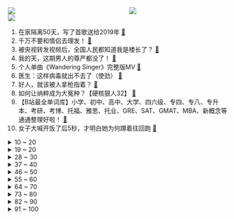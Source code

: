 <div >
	<a style="float:left;width:55%;" href = "https://github.com/anuraghazra/github-readme-stats">
	 <img src = "https://github-readme-stats.vercel.app/api?username=iuuuuuaena&theme=buefy&show_icons=true"/>
	</a>
	<a  style="float:right;width:45%" href = "https://github.com/anuraghazra/github-readme-stats">
	 <img  src="https://github-readme-stats.vercel.app/api/top-langs/?username=anuraghazra&layout=compact"/>
	</a>
	</div>

[![](https://img.shields.io/badge/jxd-@jxdgogogo.xyz-yellowgreen.svg)](https://www.jxdgogogo.xyz)<br>
1. 在家隔离50天，写了首歌送给2019年 [:link:](//www.bilibili.com/video/BV1Mi4y1m74n) <br>
2. 千万不要和情侣去理发！ [:link:](//www.bilibili.com/video/BV1qR4y1K7Yo) <br>
3. 被央视转发视频后，全国人民都知道我是楼长了？ [:link:](//www.bilibili.com/video/BV1EY411P7tB) <br>
4. 我的天，这期男人的尊严都没了！ [:link:](//www.bilibili.com/video/BV1eY411P7kW) <br>
5. 个人单曲《Wandering Singer》完整版MV [:link:](//www.bilibili.com/video/BV1nS4y1c7TQ) <br>
6. 医生：这样病毒就出不去了（使劲） [:link:](//www.bilibili.com/video/BV1si4y1m7q1) <br>
7. 好人，就该被人拿枪指着？ [:link:](//www.bilibili.com/video/BV1BT4y1a7jQ) <br>
8. 如何让纳粹成为大冤种？【硬核狠人32】 [:link:](//www.bilibili.com/video/BV1s541117Hs) <br>
9. 【B站最全单词库】小学、初中、高中、大学、四六级、专四、专八、专升本、考研、考博、托福、雅思、托业、GRE、SAT、GMAT、MBA、新概念等通通整理好啦！ [:link:](//www.bilibili.com/video/BV1K5411S7UM) <br>
10. 女子大喊开饭了后5秒，才明白她为何蹲着往回跑 [:link:](//www.bilibili.com/video/BV1RF411M7m6) <br>
<details>
<summary>10 ~ 20</summary>

11. 电脑又中毒了！！！ [:link:](//www.bilibili.com/video/BV1WR4y1K7Jv) <br>
12. 这一个淀粉肠，帅小伙花了一周才做出来，成品太香啦！ [:link:](//www.bilibili.com/video/BV1f34y1Y7w5) <br>
13. 钢铁侠：拜托，那可是限量款的朵拉手表诶！ [:link:](//www.bilibili.com/video/BV1mB4y127Gd) <br>
14. 后来才发现，这段央视采访，他真不是在凡尔赛！ [:link:](//www.bilibili.com/video/BV1K44y1G7Fg) <br>
15. 《明日方舟》三周年庆典活动宣传pv [:link:](//www.bilibili.com/video/BV1kL4y1V7H1) <br>
16. 【 鸡 哥 的 生 日 】 [:link:](//www.bilibili.com/video/BV1Ai4y1m7x3) <br>
17. 【没啥用科技】2022年度特别发布会 [:link:](//www.bilibili.com/video/BV1e5411m78S) <br>
18. 围剿华尔街，对弈华盛顿，中国光伏是如何成为世界第一的？ [:link:](//www.bilibili.com/video/BV183411M7o1) <br>
19. 【地球日】今天，请收下这张4.8亿像素的地球照片 [:link:](//www.bilibili.com/video/BV1DS4y1h7hx) <br>
</details>
<details>
<summary>19 ~ 20</summary>

20. 那个要靠原神买房的吃鸡主播现在怎么样了 [:link:](//www.bilibili.com/video/BV1TY411P7HT) <br>
21. 红军为什么长征？经济崩溃 民心动摇 是谁造成的？【思维实验室】 [:link:](//www.bilibili.com/video/BV1JY4y1v7Pa) <br>
22. 人民海军首部航母主题宣传片：深蓝 深蓝（片尾彩蛋更加精彩） [:link:](//www.bilibili.com/video/BV1eu411k7Ev) <br>
23. 拜托！这样吃螺才算最高境界 [:link:](//www.bilibili.com/video/BV1ER4y1K7mk) <br>
24. 悬  丝  诊  琴  2 [:link:](//www.bilibili.com/video/BV14B4y127Av) <br>
25. 2022明日方舟三周年「生日创作派对」 [:link:](//www.bilibili.com/video/BV1BB4y127EL) <br>
26. 大家好，我是你们的“风华绝代石榴姐”，我来B站啦！ [:link:](//www.bilibili.com/video/BV1BY4y1a7tL) <br>
27. 杀神武松！如同天上降魔主，真是人间太岁神！《水浒传》P18（血溅鸳鸯楼） [:link:](//www.bilibili.com/video/BV1BB4y127Ra) <br>
28. 令人发指！乌军拍视频炫耀：用绞索拉倒女英雄卓娅雕像，摔成两段 [:link:](//www.bilibili.com/video/BV1ia411Y7Z4) <br>
</details>
<details>
<summary>28 ~ 30</summary>

29. 女生欲买小吃结果一整条街摊贩骑车就跑，动作整齐场面壮观：笑着笑着想哭 [:link:](//www.bilibili.com/video/BV1PF411u73Z) <br>
30. 你的呼噜室友. [:link:](//www.bilibili.com/video/BV1jY4y1Y7MD) <br>
31. 在重庆受伤了，希望大家引以为戒… [:link:](//www.bilibili.com/video/BV1XT4y1a7qw) <br>
32. 【专访Nice爷爷】今日份快乐！他为中国粉丝重演了表情包 | AntKast with Michael Rosen [:link:](//www.bilibili.com/video/BV1XS4y1h7zo) <br>
33. 越像学生，越难提分！越是社会，越快学会！学霸打死都不想让你知道的，正确提分思维。学会这个思维，让你高效学习，提高成绩如喝水一样轻松 [:link:](//www.bilibili.com/video/BV1xR4y1K7uf) <br>
34. Jack 船长：you 凉席 is my black珍珠号 [:link:](//www.bilibili.com/video/BV1ha411v7d4) <br>
35. 全校同学给过生日是一种什么体验？ [:link:](//www.bilibili.com/video/BV1WY4y1a7ZP) <br>
36. 没有老师可以拖延我们班的课！ [:link:](//www.bilibili.com/video/BV1w44y1G7vV) <br>
37. 爆改巨型长戟大兜虫，标本“复活”了？ [:link:](//www.bilibili.com/video/BV1pL4y1V7LN) <br>
</details>
<details>
<summary>37 ~ 40</summary>

38. 这一抽，将骗过上帝！！！ [:link:](//www.bilibili.com/video/BV1V34y1e7gV) <br>
39. 【原神动画】旅途（甘雨篇） [:link:](//www.bilibili.com/video/BV1Gi4y1m7oy) <br>
40. 多巴胺戒断方法，如何成为自己生活的主导者。 [:link:](//www.bilibili.com/video/BV1wZ4y127s5) <br>
41. 街头随机采访：你的锁屏壁纸是什么？ [:link:](//www.bilibili.com/video/BV1RY4y1a79w) <br>
42. 都看了个啥？锐评辉夜大小姐漫画最新离谱操作！UP主看完血压已经飙到极限了！ [:link:](//www.bilibili.com/video/BV1sr4y1J7CR) <br>
43. 0℃水冷！功耗1000W超级散热，让电源和CPU同时爆炸【科技达】 [:link:](//www.bilibili.com/video/BV1xZ4y117X5) <br>
44. 点外卖有错吗？ [:link:](//www.bilibili.com/video/BV1k44y1G7xx) <br>
45. 快乐燃脂｜跟练收藏一起来！ [:link:](//www.bilibili.com/video/BV1t3411T7k6) <br>
46. 《关于我妈觉得大学生生活费太多这件事》 [:link:](//www.bilibili.com/video/BV18S4y1c7dt) <br>
</details>
<details>
<summary>46 ~ 50</summary>

47. 全国最没存在感的 10 大省份 [:link:](//www.bilibili.com/video/BV1FB4y1m7yH) <br>
48. 一口气看完《妻子变成小学生》10年前去世的妻子，变成小学生 [:link:](//www.bilibili.com/video/BV1LL4y1V7um) <br>
49. 200W粉丝，做一条相对好看，但依然结实的小板凳，送给兄弟们抢评论用。 [:link:](//www.bilibili.com/video/BV1Ju411k7KN) <br>
50. 如何在地府当上阎王？ [:link:](//www.bilibili.com/video/BV1E44y1g75L) <br>
51. 全国统一大市场，为什么这个时候发，讲了什么，有什么影响？ [:link:](//www.bilibili.com/video/BV13R4y1K7V8) <br>
52. “你管这叫过家家？” [:link:](//www.bilibili.com/video/BV12F411g7yu) <br>
53. 只要是四川话就零违和感【间谍过家家】 [:link:](//www.bilibili.com/video/BV1iR4y1K7nD) <br>
54. 《完 美 复 刻》 [:link:](//www.bilibili.com/video/BV1K34y1i7x6) <br>
55. 迟来的百万粉丝成就视频，对不住兄弟们！久等了！感谢兄弟们支持！ [:link:](//www.bilibili.com/video/BV1tZ4y117t1) <br>
</details>
<details>
<summary>55 ~ 60</summary>

56. 30W日元挑战5000一回一击必杀扭蛋！能带走多少大奖呢？ [:link:](//www.bilibili.com/video/BV1VS4y1a77q) <br>
57. 加上特效的动物永远看不够 [:link:](//www.bilibili.com/video/BV16B4y1U7se) <br>
58. 中国航母前所未有震撼镜头公开 [:link:](//www.bilibili.com/video/BV1xS4y1c7K3) <br>
59. 探访美国硅谷米其林印度菜！！最贵印度餐厅，卖不卖芦荟汁？ [:link:](//www.bilibili.com/video/BV1aa411Y71K) <br>
60. 锅锅带着梯子来给弟弟做核酸啦 [:link:](//www.bilibili.com/video/BV1b3411M7Xc) <br>
61. 电影里那些无法超越，寓意深刻的台词。 [:link:](//www.bilibili.com/video/BV1F44y1G7VV) <br>
62. “和妻子来一场，横跨18年的旅行…” [:link:](//www.bilibili.com/video/BV1M34y1e7sa) <br>
63. 5岁娃豪言考上清华 老爸得叫自己爸 看到自学笔记老爸不淡定了 [:link:](//www.bilibili.com/video/BV1E94y1o7oS) <br>
64. 有质疑视频加速的，我只回复这一次，因为钟表不便宜 [:link:](//www.bilibili.com/video/BV1xY4y1a7oe) <br>
</details>
<details>
<summary>64 ~ 70</summary>

65. 【散人】极致坑爹！在i wanna里向往自由？？？ [:link:](//www.bilibili.com/video/BV1EY4y1Y7NA) <br>
66. 这是我见过最有意思的密室逃脱了！！ [:link:](//www.bilibili.com/video/BV1vR4y1K7qk) <br>
67. aespa科切拉全开麦！Black Mamba+Savage+Next Level+aenergy+Life’s too sho舞台+直拍 [:link:](//www.bilibili.com/video/BV1E34y1e7Jj) <br>
68. 让上海一女子上热搜的冰箱，46500元！！值吗！？ [:link:](//www.bilibili.com/video/BV1FS4y1a7qh) <br>
69. 我开了个盲盒把我自己开进了警察局！居然开了个枪柜！ [:link:](//www.bilibili.com/video/BV1JZ4y117w5) <br>
70. ⚡️听我说，蟹蟹你⚡️ [:link:](//www.bilibili.com/video/BV1744y1G7FR) <br>
71. 久违的世界读书日系列来啦！今年读书日为大家带来——契诃夫的四部剧本。 [:link:](//www.bilibili.com/video/BV14Z4y117dC) <br>
72. 《青花瓷》，但是废话文学 [:link:](//www.bilibili.com/video/BV13R4y1K73t) <br>
73. 【师生对线】今年网课怎么更离谱了！？？ [:link:](//www.bilibili.com/video/BV1tZ4y117hr) <br>
</details>
<details>
<summary>73 ~ 80</summary>

74. 【人类迷惑行为】140 倒霉蛋在这儿 [:link:](//www.bilibili.com/video/BV1FY411P7UK) <br>
75. “就没有潍坊人放不了的风筝” [:link:](//www.bilibili.com/video/BV1Y94y1d7yg) <br>
76. 隔离的第29天了，收到一箱西红柿，家里没鸡蛋了，除了糖拌还能怎么吃？ [:link:](//www.bilibili.com/video/BV1Cu411k7J4) <br>
77. 【时代少年团】哥弟出游记03：我的观众我的歌 [:link:](//www.bilibili.com/video/BV1W5411m7eA) <br>
78. 猫咪吃药一脸懵，又不认识自己的尾巴了 [:link:](//www.bilibili.com/video/BV1EY4y1Y78m) <br>
79. 成 人 生 存 [:link:](//www.bilibili.com/video/BV1d3411T7aP) <br>
80. Square Enix传奇作品系列延续《2089：边境》完整企划宣传片首曝 [:link:](//www.bilibili.com/video/BV1aB4y127PV) <br>
81. 小区疫情封控，暖心夫妻主动每日为独臂大爷送上爱心餐 [:link:](//www.bilibili.com/video/BV1SY411A7sb) <br>
82. 北京真来记者了，村子万人空巷，村民连夜外出打工 [:link:](//www.bilibili.com/video/BV1R44y1G7T5) <br>
</details>
<details>
<summary>82 ~ 90</summary>

83. 【漫威/高燃】爆肝3个月，只为这七分钟视听盛宴！Avengers Assemble！ [:link:](//www.bilibili.com/video/BV1si4y1S7wb) <br>
84. 举苏联红旗的乌克兰老奶奶被LPR士兵做成臂章纪念，漫画横幅悬挂整墙 [:link:](//www.bilibili.com/video/BV1DZ4y117b7) <br>
85. 柯南作者最新访谈！暗示灰原哀结局！智力超出新一的角色将出现！ [:link:](//www.bilibili.com/video/BV1fY411A7XF) <br>
86. 特效炸裂！小姐姐超燃硬核作战！ [:link:](//www.bilibili.com/video/BV1hA4y1X7hM) <br>
87. 可恶！我在游戏里被挑衅了！！ [:link:](//www.bilibili.com/video/BV1AS4y1a78j) <br>
88. 当你在MC里挑战「最高难度天灾合约33」!! [:link:](//www.bilibili.com/video/BV1W34y1e7cf) <br>
89. 女子发朋友圈“羡慕工资按时发”被公司开除，点赞同事一同被开 [:link:](//www.bilibili.com/video/BV14r4y1J726) <br>
90. 沉浸式体验已婚男人的凌晨 [:link:](//www.bilibili.com/video/BV1Du411y7ye) <br>
91. 我在月球表面发现一具尸体…【打泥泥】 [:link:](//www.bilibili.com/video/BV17Y4y1a77D) <br>
</details>
<details>
<summary>91 ~ 100</summary>

92. 中国非物质文化遗产！15元一个小螃蟹，手艺人真的好厉害！ [:link:](//www.bilibili.com/video/BV1di4y1U7ZK) <br>
93. 【别人班VS我们班】 [:link:](//www.bilibili.com/video/BV1cA4y1X7ME) <br>
94. 我没有自保能力，但是我有反杀能力呀 [:link:](//www.bilibili.com/video/BV1eR4y1K7Jt) <br>
95. 高端的食材往往需要最朴素的烹饪方式 [:link:](//www.bilibili.com/video/BV1YF411M712) <br>
96. 史诗级动画插曲!!!《晓之车》20人合奏 [:link:](//www.bilibili.com/video/BV183411M7pU) <br>
97. 中国航母震撼镜头首次公开，最后15秒彩蛋高能预警！ [:link:](//www.bilibili.com/video/BV1DT4y1a79p) <br>
98. 答应我活着回来好嘛，千万别先坐医院的车，再坐殡仪馆的车 [:link:](//www.bilibili.com/video/BV1kS4y1c79A) <br>
99. 《何老师是历史老师》 [:link:](//www.bilibili.com/video/BV125411m7KM) <br>
100. 你们就是这样对待猫猫学长吗！ [:link:](//www.bilibili.com/video/BV17Y4y1a787) <br>
</details>
